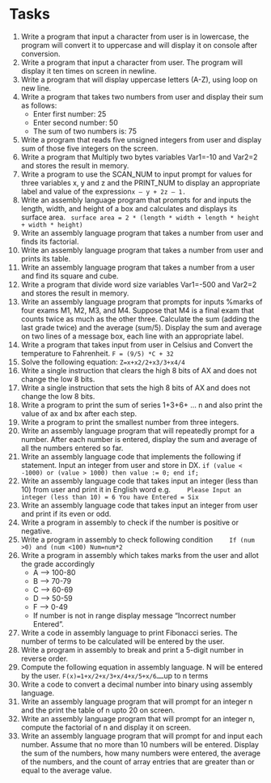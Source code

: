 # Tasks
1. Write a program that input a character from user is in lowercase, the program will convert it to uppercase and will display it on console after conversion.   
2. Write a program that input a character from user. The program will display it ten times on screen in newline.
3. Write a program that will display uppercase letters (A-Z), using loop on new line.
4. Write a program that takes two numbers from user and display their sum as follows:
    - Enter first number: 25
    - Enter second number: 50
    - The sum of two numbers is: 75
5. Write a program that reads five unsigned integers from user and display sum of those five integers on the screen.   
6. Write a program that Multiply two bytes variables Var1=-10 and Var2=2 and stores the result in memory.
7. Write a program to use the SCAN_NUM to input prompt for values for three variables x, y and z and the PRINT_NUM to display an appropriate label and value of the expression` x – y + 2z – 1. `
8. Write an assembly language program that prompts for and inputs the length, width, and height of a box and calculates and displays its surface area.
   ` surface area = 2 * (length * width + length * height + width * height)`
9. Write an assembly language program that takes a number from user and finds its factorial.
10. Write an assembly language program that takes a number from user and prints its table.
11. Write an assembly language program that  takes a number from a user and find its square and cube.
12. Write a program that divide word size variables Var1=-500 and Var2=2 and stores the result in memory.
13. Write an assembly language program that prompts for inputs %marks of four exams M1, M2, M3, and M4. Suppose that M4 is a final exam that counts twice as much as the other three. Calculate the sum (adding the last grade twice) and the average (sum/5). Display the sum and average on two lines of a message box, each line with an appropriate label.
14. Write a program that takes input from user in Celsius and Convert the temperature to Fahrenheit.
    `F = (9/5) *C + 32`
15. Solve the following equation:
    `Z=x+x2/2+x3/3+x4/4`
16. Write a single instruction that clears the high 8 bits of AX and does not change the low 8 bits.
17. Write a single instruction that sets the high 8 bits of AX and does not change the low 8 bits.
18. Write a program to print the sum of series 1+3+6+  …  n and also print the value of ax and bx after each step.
19. Write a program to print the smallest number from three integers.
20. Write an assembly language program that will repeatedly prompt for a number. After each number is entered, display the sum and average of all the numbers entered so far.
21. Write an assembly language code that implements the following if statement. Input an integer from user and store in DX.
    `if (value < -1000) or (value > 1000) then
    value := 0;
    end if;`
22. Write an assembly language code that takes input an integer (less than 10) from user and print it in English word e.g.
    `    Please Input an integer (less than 10) = 6
    You have Entered = Six`
23. Write an assembly language code that takes input an integer from user and print if its even or odd.
24. Write a program in assembly to check if the number is positive or negative.
25. Write a program in assembly to check following condition
    `    If (num >0) and (num <100)
    Num=num*2`
26. Write a program in assembly which takes marks from the user and allot the grade accordingly
    - A --> 100-80
    - B --> 70-79
    - C --> 60-69
    - D --> 50-59
    - F --> 0-49
    - If number is not in range display message “Incorrect number Entered”.
27. Write a code in assembly language to print Fibonacci series. The number of terms to be calculated will be entered by the user.
28. Write a program in assembly to break and print a 5-digit number in reverse order.
29. Compute the following equation in assembly language. N will be entered by the user.
    ` F(x)=1+x/2+x/3+x/4+x/5+x/6…… `up to n terms
30. Write a code to convert a decimal number into binary using assembly language.
31. Write an assembly language program that will prompt for an integer n and the print the table of n upto 20 on screen.
32. Write an assembly language program that will prompt for an integer n, compute the factorial of n and display it on screen.
33. Write an assembly language program that will prompt for and input each number.  Assume that no more than 10 numbers will be entered. Display the sum of the numbers, how many numbers were entered, the average of the numbers, and the count of array entries that are greater than or equal to the average value.
